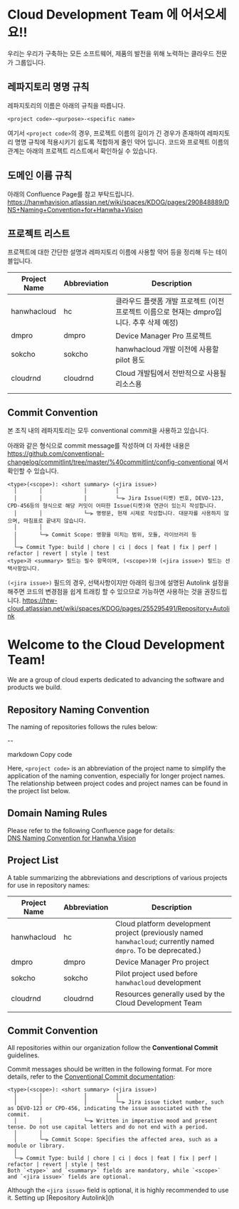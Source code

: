 # Cloud Development Team 에 어서오세요!!

우리는 우리가 구축하는 모든 소프트웨어, 제품의 발전을 위해 노력하는 클라우드 전문가 그룹입니다.

## 레파지토리 명명 규칙

레파지토리의 이름은 아래의 규칙을 따릅니다.

```
<project code>-<purpose>-<specific name> 
```

여기서 `<project code>`의 경우, 프로젝트 이름의 길이가 긴 경우가 존재하여 레파지토리 명명 규칙에 적용시키기 쉽도록 적합하게 줄인 약어 입니다.
코드와 프로젝트 이름의 관계는 아래의 프로젝트 리스트에서 확인하실 수 있습니다.

## 도메인 이름 규칙

아래의 Confluence Page를 참고 부탁드립니다.
https://hanwhavision.atlassian.net/wiki/spaces/KDOG/pages/290848889/DNS+Naming+Convention+for+Hanwha+Vision

## 프로젝트 리스트

프로젝트에 대한 간단한 설명과 레파지토리 이름에 사용할 약어 등을 정리해 두는 테이블입니다.

| Project Name | Abbreviation | Description                     |
|--------------|--------------|---------------------------------|
| hanwhacloud  | hc           | 클라우드 플랫폼 개발 프로젝트 (이전 프로젝트 이름으로 현재는 dmpro입니다. 추후 삭제 예정)                |
| dmpro        | dmpro        | Device Manager Pro 프로젝트  |
| sokcho       | sokcho       | hanwhacloud 개발 이전에 사용할 pilot 용도 |
| cloudrnd     | cloudrnd     | Cloud 개발팀에서 전반적으로 사용될 리소스용      |
|              |              |                                 |

## Commit Convention

본 조직 내의 레파지토리는 모두 conventional commit을 사용하고 있습니다.

아래와 같은 형식으로 commit message를 작성하며 더 자세한 내용은 https://github.com/conventional-changelog/commitlint/tree/master/%40commitlint/config-conventional 에서 확인할 수 있습니다.

```
<type>(<scope>): <short summary> (<jira issue>)
  │       │             │         │
  │       │             │         └─⫸ Jira Issue(티켓) 번호, DEVO-123, CPD-456등의 형식으로 해당 커밋이 어떠한 Issue(티켓)와 연관이 있는지 작성합니다.
  │       │             └─⫸ 명령문, 현재 시제로 작성합니다. 대문자를 사용하지 않으며, 마침표로 끝내지 않습니다.
  │       │
  │       └─⫸ Commit Scope: 영향을 미치는 범위, 모듈, 라이브러리 등
  │
  └─⫸ Commit Type: build | chore | ci | docs | feat | fix | perf | refactor | revert | style | test
<type>과 <summary> 필드는 필수 항목이며, (<scope>)와 (<jira issue>) 필드는 선택사항입니다.
```

`(<jira issue>)` 필드의 경우, 선택사항이지만 아래의 링크에 설명된 Autolink 설정을 해주면 코드의 변경점을 쉽게 트래킹 할 수 있으므로 가능하면 사용하는 것을 권장드립니다.
https://htw-cloud.atlassian.net/wiki/spaces/KDOG/pages/255295491/Repository+Autolink



# Welcome to the Cloud Development Team!

We are a group of cloud experts dedicated to advancing the software and products we build.

## Repository Naming Convention

The naming of repositories follows the rules below:

<project code>-<purpose>-<specific name>

markdown
Copy code

Here, `<project code>` is an abbreviation of the project name to simplify the application of the naming convention, especially for longer project names.  
The relationship between project codes and project names can be found in the project list below.

## Domain Naming Rules

Please refer to the following Confluence page for details:  
[DNS Naming Convention for Hanwha Vision](https://hanwhavision.atlassian.net/wiki/spaces/KDOG/pages/290848889/DNS+Naming+Convention+for+Hanwha+Vision)

## Project List

A table summarizing the abbreviations and descriptions of various projects for use in repository names:

| Project Name | Abbreviation | Description                                  |
|--------------|--------------|----------------------------------------------|
| hanwhacloud  | hc           | Cloud platform development project (previously named `hanwhacloud`; currently named `dmpro`. To be deprecated.) |
| dmpro        | dmpro        | Device Manager Pro project                   |
| sokcho       | sokcho       | Pilot project used before `hanwhacloud` development |
| cloudrnd     | cloudrnd     | Resources generally used by the Cloud Development Team |
|              |              |                                              |

## Commit Convention

All repositories within our organization follow the **Conventional Commit** guidelines.

Commit messages should be written in the following format. For more details, refer to the [Conventional Commit documentation](https://github.com/conventional-changelog/commitlint/tree/master/%40commitlint/config-conventional):
```
<type>(<scope>): <short summary> (<jira issue>)
  │       │             │         │
  │       │             │         └─⫸ Jira issue ticket number, such as DEVO-123 or CPD-456, indicating the issue associated with the commit.
  │       │             └─⫸ Written in imperative mood and present tense. Do not use capital letters and do not end with a period.
  │       │
  │       └─⫸ Commit Scope: Specifies the affected area, such as a module or library.
  │
  └─⫸ Commit Type: build | chore | ci | docs | feat | fix | perf | refactor | revert | style | test
Both `<type>` and `<summary>` fields are mandatory, while `<scope>` and `<jira issue>` fields are optional.

```

Although the `<jira issue>` field is optional, it is highly recommended to use it. Setting up [Repository Autolink](h